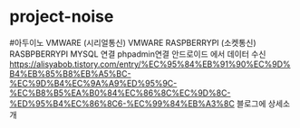 # project-noise
#아두이노 VMWARE (시리얼통신)
VMWARE RASPBERRYPI (소켓통신)
RASBPBERRYPI MYSQL 연결 phpadmin연결 안드로이드 에서 데이터 수신
https://alisyabob.tistory.com/entry/%EC%95%84%EB%91%90%EC%9D%B4%EB%85%B8%EB%A5%BC-%EC%9D%B4%EC%9A%A9%ED%95%9C-%EC%B8%B5%EA%B0%84%EC%86%8C%EC%9D%8C-%ED%95%B4%EC%86%8C6-%EC%99%84%EB%A3%8C  블로그에 상세소개
